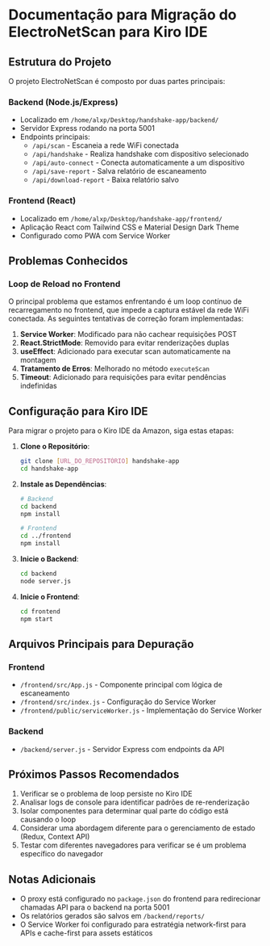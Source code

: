 # Documentação para Migração do ElectroNetScan para Kiro IDE

## Estrutura do Projeto

O projeto ElectroNetScan é composto por duas partes principais:

### Backend (Node.js/Express)
- Localizado em `/home/alxp/Desktop/handshake-app/backend/`
- Servidor Express rodando na porta 5001
- Endpoints principais:
  - `/api/scan` - Escaneia a rede WiFi conectada
  - `/api/handshake` - Realiza handshake com dispositivo selecionado
  - `/api/auto-connect` - Conecta automaticamente a um dispositivo
  - `/api/save-report` - Salva relatório de escaneamento
  - `/api/download-report` - Baixa relatório salvo

### Frontend (React)
- Localizado em `/home/alxp/Desktop/handshake-app/frontend/`
- Aplicação React com Tailwind CSS e Material Design Dark Theme
- Configurado como PWA com Service Worker

## Problemas Conhecidos

### Loop de Reload no Frontend
O principal problema que estamos enfrentando é um loop contínuo de recarregamento no frontend, que impede a captura estável da rede WiFi conectada. As seguintes tentativas de correção foram implementadas:

1. **Service Worker**: Modificado para não cachear requisições POST
2. **React.StrictMode**: Removido para evitar renderizações duplas
3. **useEffect**: Adicionado para executar scan automaticamente na montagem
4. **Tratamento de Erros**: Melhorado no método `executeScan`
5. **Timeout**: Adicionado para requisições para evitar pendências indefinidas

## Configuração para Kiro IDE

Para migrar o projeto para o Kiro IDE da Amazon, siga estas etapas:

1. **Clone o Repositório**:
   ```bash
   git clone [URL_DO_REPOSITÓRIO] handshake-app
   cd handshake-app
   ```

2. **Instale as Dependências**:
   ```bash
   # Backend
   cd backend
   npm install
   
   # Frontend
   cd ../frontend
   npm install
   ```

3. **Inicie o Backend**:
   ```bash
   cd backend
   node server.js
   ```

4. **Inicie o Frontend**:
   ```bash
   cd frontend
   npm start
   ```

## Arquivos Principais para Depuração

### Frontend
- `/frontend/src/App.js` - Componente principal com lógica de escaneamento
- `/frontend/src/index.js` - Configuração do Service Worker
- `/frontend/public/serviceWorker.js` - Implementação do Service Worker

### Backend
- `/backend/server.js` - Servidor Express com endpoints da API

## Próximos Passos Recomendados

1. Verificar se o problema de loop persiste no Kiro IDE
2. Analisar logs de console para identificar padrões de re-renderização
3. Isolar componentes para determinar qual parte do código está causando o loop
4. Considerar uma abordagem diferente para o gerenciamento de estado (Redux, Context API)
5. Testar com diferentes navegadores para verificar se é um problema específico do navegador

## Notas Adicionais

- O proxy está configurado no `package.json` do frontend para redirecionar chamadas API para o backend na porta 5001
- Os relatórios gerados são salvos em `/backend/reports/`
- O Service Worker foi configurado para estratégia network-first para APIs e cache-first para assets estáticos
